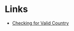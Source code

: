# Links
* [Checking for Valid Country](https://developer.spotify.com/documentation/web-api/reference/get-available-markets)
